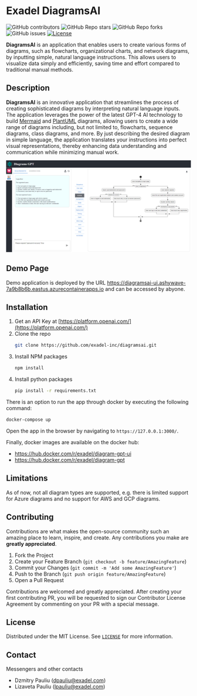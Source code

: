 # Exadel DiagramsAI

![GitHub contributors](https://img.shields.io/github/contributors/exadel-inc/diagramsai)
![GitHub Repo stars](https://img.shields.io/github/stars/exadel-inc/diagramsai?style=plastic)
![GitHub Repo forks](https://img.shields.io/github/forks/exadel-inc/diagramsai?style=plastic)
![GitHub issues](https://img.shields.io/github/issues/exadel-inc/diagramsai)
[![License](https://img.shields.io/badge/License-MIT-green.svg)](https://opensource.org/licenses/MIT)

**DiagramsAI** is an application that enables users to create various forms of diagrams, such as flowcharts, organizational charts, and network diagrams, by inputting simple, natural language instructions. This allows users to visualize data simply and efficiently, saving time and effort compared to traditional manual methods.

## Description

**DiagramsAI** is an innovative application that streamlines the process of creating sophisticated diagrams by interpreting natural language inputs. The application leverages the power of the latest GPT-4 AI technology to build [Mermaid](https://github.com/mermaid-js/mermaid) and [PlantUML](https://github.com/plantuml/plantuml) diagrams, allowing users to create a wide range of diagrams including, but not limited to, flowcharts, sequence diagrams, class diagrams, and more. By just describing the desired diagram in simple language, the application translates your instructions into perfect visual representations, thereby enhancing data understanding and communication while minimizing manual work.

![Solution Screen Shot][product-screenshot]

## Demo Page

Demo application is deployed by the URL https://diagramsai-ui.ashywave-7a9b8b6b.eastus.azurecontainerapps.io and can be accessed by abyone.

## Installation

1. Get an API Key at [https://platform.openai.com/](https://platform.openai.com/)
2. Clone the repo
   ```sh
   git clone https://github.com/exadel-inc/diagramsai.git
   ```
3. Install NPM packages
   ```sh
   npm install
   ```
4. Install python packages
   ```sh
   pip install -r requirements.txt
   ```

There is an option to run the app through docker by executing the following command:

```sh
docker-compose up
```

Open the app in the browser by navigating to `https://127.0.0.1:3000/`.

Finally, docker images are available on the docker hub:
- https://hub.docker.com/r/exadel/diagram-gpt-ui
- https://hub.docker.com/r/exadel/diagram-gpt

## Limitations

As of now, not all diagram types are supported, e.g. there is limited support for Azure diagrams and no support for AWS and GCP diagrams.

## Contributing

Contributions are what makes the open-source community such an amazing place to learn, inspire, and create. Any contributions you make are **greatly appreciated**.

1. Fork the Project
2. Create your Feature Branch (`git checkout -b feature/AmazingFeature`)
3. Commit your Changes (`git commit -m 'Add some AmazingFeature'`)
4. Push to the Branch (`git push origin feature/AmazingFeature`)
5. Open a Pull Request

Contributions are welcomed and greatly appreciated.
After creating your first contributing PR, you will be requested to sign our Contributor License Agreement by commenting on your PR with a special message.

## License

Distributed under the MIT License. See [`LICENSE`](./License) for more information.

## Contact

Messengers and other contacts

- Dzmitry Pauliu (dpauliu@exadel.com)
- Lizaveta Pauliu (lpauliu@exadel.com)

[product-screenshot]: screenshot.png
